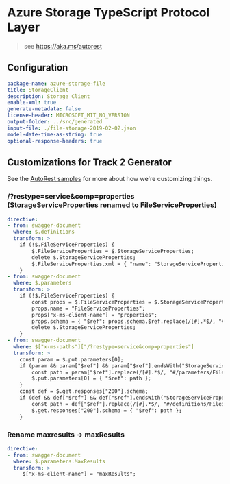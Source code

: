 # Azure Storage TypeScript Protocol Layer

> see https://aka.ms/autorest

## Configuration

```yaml
package-name: azure-storage-file
title: StorageClient
description: Storage Client
enable-xml: true
generate-metadata: false
license-header: MICROSOFT_MIT_NO_VERSION
output-folder: ../src/generated
input-file: ./file-storage-2019-02-02.json
model-date-time-as-string: true
optional-response-headers: true
```

## Customizations for Track 2 Generator
See the [AutoRest samples](https://github.com/Azure/autorest/tree/master/Samples/3b-custom-transformations)
for more about how we're customizing things.

### /?restype=service&comp=properties (StorageServiceProperties renamed to FileServiceProperties)
``` yaml
directive:
- from: swagger-document
  where: $.definitions
  transform: >
    if (!$.FileServiceProperties) {
        $.FileServiceProperties = $.StorageServiceProperties;
        delete $.StorageServiceProperties;
        $.FileServiceProperties.xml = { "name": "StorageServiceProperties" };
    }
- from: swagger-document
  where: $.parameters
  transform: >
    if (!$.FileServiceProperties) {
        const props = $.FileServiceProperties = $.StorageServiceProperties;
        props.name = "FileServiceProperties";
        props["x-ms-client-name"] = "properties";
        props.schema = { "$ref": props.schema.$ref.replace(/[#].*$/, "#/definitions/FileServiceProperties") };
        delete $.StorageServiceProperties;
    }
- from: swagger-document
  where: $["x-ms-paths"]["/?restype=service&comp=properties"]
  transform: >
    const param = $.put.parameters[0];
    if (param && param["$ref"] && param["$ref"].endsWith("StorageServiceProperties")) {
        const path = param["$ref"].replace(/[#].*$/, "#/parameters/FileServiceProperties");
        $.put.parameters[0] = { "$ref": path };
    }
    const def = $.get.responses["200"].schema;
    if (def && def["$ref"] && def["$ref"].endsWith("StorageServiceProperties")) {
        const path = def["$ref"].replace(/[#].*$/, "#/definitions/FileServiceProperties");
        $.get.responses["200"].schema = { "$ref": path };
    }
```

### Rename maxresults -> maxResults
``` yaml
directive:
- from: swagger-document
  where: $.parameters.MaxResults
  transform: >
     $["x-ms-client-name"] = "maxResults";
```
